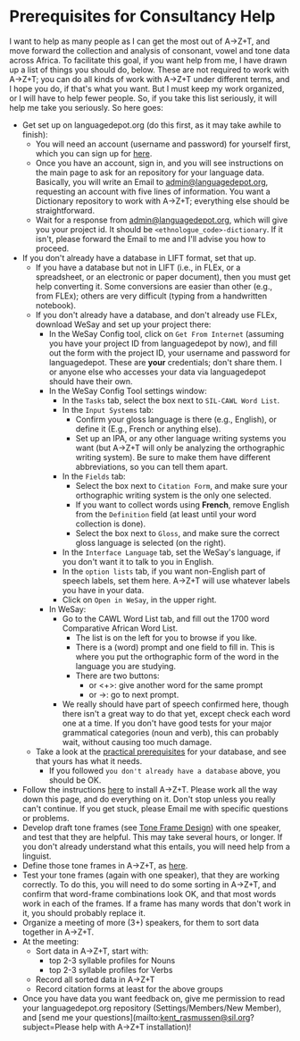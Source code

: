 # Prerequisites for Consultancy Help

I want to help as many people as I can get the most out of A→Z+T, and move forward the collection and analysis of consonant, vowel and tone data across Africa. To facilitate this goal, if you want help from me, I have drawn up a list of things you should do, below. These are not required to work with A→Z+T; you can do all kinds of work with A→Z+T under different terms, and I hope you do, if that's what you want. But I must keep my work organized, or I will have to help fewer people. So, if you take this list seriously, it will help me take you seriously. So here goes:

- Get set up on languagedepot.org (do this first, as it may take awhile to finish):
  - You will need an account (username and password) for yourself first, which you can sign up for [here](http://public.languagedepot.org/account/register).
  - Once you have an account, sign in, and you will see instructions on the main page to ask for an repository for your language data. Basically, you will write an Email to admin@languagedepot.org, requesting an account with five lines of information. You want a Dictionary repository to work with A→Z+T; everything else should be straightforward.
  - Wait for a response from admin@languagedepot.org, which will give you your project id. It should be `<ethnologue_code>-dictionary`. If it isn't, please forward the Email to me and I'll advise you how to proceed.
- If you don't already have a database in LIFT format, set that up.
  - If you have a database but not in LIFT (i.e., in FLEx, or a spreadsheet, or an electronic or paper document), then you must get help converting it. Some conversions are easier than other (e.g., from FLEx); others are very difficult (typing from a handwritten notebook).
  - If you don't already have a database, and don't already use FLEx, download WeSay and set up your project there:
    - In the WeSay Config tool, click on `Get From Internet` (assuming you have your project ID from languagedepot by now), and fill out the form with the project ID, your username and password for languagedepot. These are **your** credentials; don't share them. I or anyone else who accesses your data via languagedepot should have their own.
    - In the WeSay Config Tool settings window:
      - In the `Tasks` tab, select the box next to `SIL-CAWL Word List`.
      - In the `Input Systems` tab:
        - Confirm your gloss language is there (e.g., English), or define it (E.g., French or anything else).
        - Set up an IPA, or any other language writing systems you want (but A→Z+T will only be analyzing the orthographic writing system). Be sure to make them have different abbreviations, so you can tell them apart.
      - In the `Fields` tab:
        - Select the box next to `Citation Form`, and make sure your orthographic writing system is the only one selected.
        - If you want to collect words using **French**, remove English from the `Definition` field (at least until your word collection is done).
        - Select the box next to `Gloss`, and make sure the correct gloss language is selected (on the right).
      - In the `Interface Language` tab, set the WeSay's language, if you don't want it to talk to you in English.
      - In the `option lists` tab, if you want non-English part of speech labels, set them here. A→Z+T will use whatever labels you have in your data.
      - Click on `Open in WeSay`, in the upper right.
    - In WeSay:
      - Go to the CAWL Word List tab, and fill out the 1700 word Comparative African Word List.
        - The list is on the left for you to browse if you like.
        - There is a (word) prompt and one field to fill in. This is where you put the orthographic form of the word in the language you are studying.
        - There are two buttons:
          - <enter> or <+>: give another word for the same prompt
          - <PageDown> or ->: go to next prompt.
      - We really should have part of speech confirmed here, though there isn't a great way to do that yet, except check each word one at a time. If you don't have good tests for your major grammatical categories (noun and verb), this can probably wait, without causing too much damage.
  - Take a look at the [practical prerequisites](USAGE.md#practical-prerequisites) for your database, and see that yours has what it needs.
    - If you followed `you don't already have a database` above, you should be OK.
- Follow the instructions [here](SIMPLEINSTALL.md) to install A→Z+T. Please work all the way down this page, and do everything on it. Don't stop unless you really can't continue. If you get stuck, please Email me with specific questions or problems.
- Develop draft tone frames (see [Tone Frame Design](USAGE.md#tone-frame-design)) with one speaker, and test that they are helpful. This may take several hours, or longer. If you don't already understand what this entails, you will need help from a linguist.
- Define those tone frames in A→Z+T, as [here](USAGE.md#tone-frames).
- Test your tone frames (again with one speaker), that they are working correctly. To do this, you will need to do some sorting in A→Z+T, and confirm that word-frame combinations look OK, and that most words work in each of the frames. If a frame has many words that don't work in it, you should probably replace it.
- Organize a meeting of more (3+) speakers, for them to sort data together in A→Z+T.
- At the meeting:
  - Sort data in A→Z+T, start with:
    - top 2-3 syllable profiles for Nouns
    - top 2-3 syllable profiles for Verbs
  - Record all sorted data in A→Z+T
  - Record citation forms at least for the above groups
- Once you have data you want feedback on, give me permission to read your languagedepot.org repository (Settings/Members/New Member), and [send me your questions](mailto:kent_rasmussen@sil.org?subject=Please help with A→Z+T installation)!
